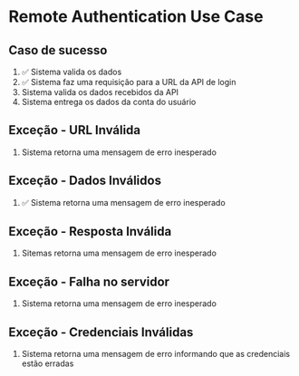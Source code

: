# Remote Authentication Use Case

## Caso de sucesso
1. ✅ Sistema valida os dados
2. ✅ Sistema faz uma requisição para a URL da API de login
3. Sistema valida os dados recebidos da API
4. Sistema entrega os dados da conta do usuário

## Exceção - URL Inválida
1. Sistema retorna uma mensagem de erro inesperado

## Exceção - Dados Inválidos
1. ✅ Sistema retorna uma mensagem de erro inesperado

## Exceção - Resposta Inválida
1. Sitemas retorna uma mensagem de erro inesperado

## Exceção - Falha no servidor
1. Sistema retorna uma mensagem de erro inesperado

## Exceção - Credenciais Inválidas
1. Sistema retorna uma mensagem  de erro informando que as credenciais estão erradas